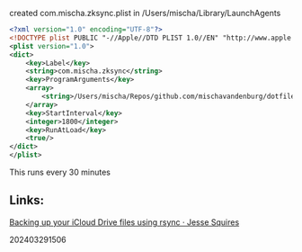 
created com.mischa.zksync.plist in /Users/mischa/Library/LaunchAgents

```xml
<?xml version="1.0" encoding="UTF-8"?>
<!DOCTYPE plist PUBLIC "-//Apple//DTD PLIST 1.0//EN" "http://www.apple.com/DTDs/PropertyList-1.0.dtd">
<plist version="1.0">
<dict>
    <key>Label</key>
    <string>com.mischa.zksync</string>
    <key>ProgramArguments</key>
    <array>
        <string>/Users/mischa/Repos/github.com/mischavandenburg/dotfiles/scripts/autopush</string>
    </array>
    <key>StartInterval</key>
    <integer>1800</integer>
    <key>RunAtLoad</key>
    <true/>
</dict>
</plist>
```


This runs every 30 minutes

## Links:



[Backing up your iCloud Drive files using rsync · Jesse Squires](https://www.jessesquires.com/blog/2019/09/27/icloud-backup-using-rsync/)

202403291506